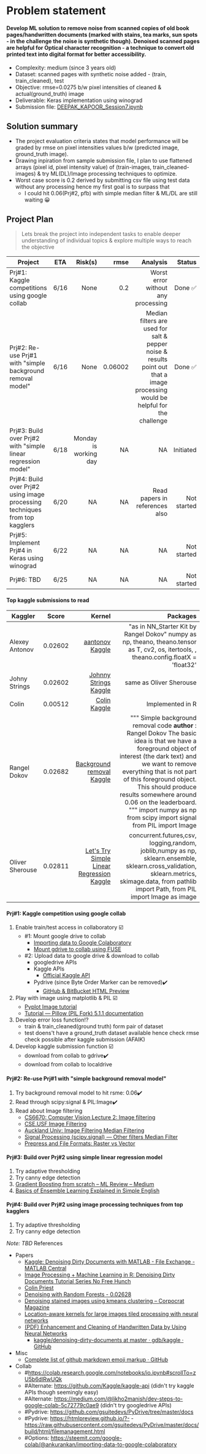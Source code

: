 # Problem statement
#### Develop ML solution to remove noise from scanned copies of old book pages/handwritten documents (marked with stains, tea marks, sun spots - in the challenge the noise is synthetic though). Denoised scanned pages are helpful for Optical character recognition - a technique to convert old printed text into digital format for better accessibility. 
* Complexity: medium (since 3 years old)
* Dataset: scanned pages with synthetic noise added - (train, train_cleaned), test
* Objective: rmse=0.0275 b/w pixel intensities of cleaned & actual(ground_truth) image
* Deliverable: Keras implementation using winograd
* Submission file: [DEEPAK_KAPOOR_Session7.ipynb](https://github.com/kapsdeep/Kaggle-Denoise-Dirty-Documents/blob/master/DEEPAK_KAPOOR_Session7.ipynb)

## Solution summary
* The project evaluation criteria states that model performance will be graded by rmse on pixel intensities values b/w (predicted image, ground_truth image). 
* Drawing inpiration from sample submission file, I plan to use flattened arrays (pixel id, pixel intensity value) of (train-images, train_cleaned-images) & try ML(DL)/Image processing techniques to optimize.
* Worst case score is 0.2 derived by submitting csv file using test data without any processing hence my first goal is to surpass that
    * I could hit 0.06(Prj#2, pfb) with simple median filter & ML/DL are still waiting :grinning:

## Project Plan
>Lets break the project into independent tasks to enable deeper understanding of individual topics & explore multiple ways to reach the objective

| Project        | ETA          | Risk(s)  | rmse  | Analysis  | Status  |
  | ------------- |:-------------:| -----:| -----:| -----:| -----:|
  | Prj#1: Kaggle competitions using google collab       | 6/16 | None | 0.2 | Worst error without any processing | Done  :white_check_mark: |
| Prj#2: Re-use Prj#1 with "simple background removal model"       | 6/16 | None | 0.06002 | Median filters are used for salt & pepper noise & results point out that a image processing would be helpful for the challenge | Done  :white_check_mark: |
| Prj#3: Build over Prj#2 with "simple linear regression model"       | 6/18 | Monday is working day | NA | NA | Initiated     |
| Prj#4: Build over Prj#2 using image processing techniques from top kagglers       | 6/20 | NA | NA | Read papers in references also | Not started     |
| Prj#5: Implement Prj#4 in Keras using winograd       | 6/22 | NA | NA | NA | Not started     |
| Prj#6: TBD       | 6/25 | NA | NA | NA | Not started     |

#### Top kaggle submissions to read
| Kaggler        | Score          | Kernel  | Packages  |
  | ------------- |:-------------:| -----:| -----:|
  | Alexey Antonov      | 0.02602 | [aantonov Kaggle](https://www.kaggle.com/antonov/kernels) | "as in NN_Starter Kit by Rangel Dokov" numpy as np, theano, theano.tensor as T, cv2, os, itertools, , theano.config.floatX = 'float32'     |
  | Johny Strings      | 0.02602 | [Johnny Strings Kaggle](https://www.kaggle.com/johnnystrings/kernels) | same as Oliver Sherouse     |
  | Colin      | 0.00512 | [Colin Kaggle](https://www.kaggle.com/colinpriest/kernels?sortBy=voteCount&group=everyone&pageSize=20&userId=46478&language=R) | Implemented in R    |
  | Rangel Dokov      | 0.02682 | [Background removal Kaggle](https://www.kaggle.com/rdokov/background-removal/code) | """  Simple background removal code    __author__ : Rangel Dokov    The basic idea is that we have a foreground object of interest (the dark text)  and we want to remove everything that is not part of this foreground object.    This should produce results somewhere around 0.06 on the leaderboard.  """  import numpy as np  from scipy import signal  from PIL import Image |
  | Oliver Sherouse      | 0.02811 | [Let's Try Simple Linear Regression Kaggle](https://www.kaggle.com/oliversherouse/let-s-try-simple-linear-regression/code) | concurrent.futures,csv, logging,random, joblib,numpy as np, sklearn.ensemble, sklearn.cross_validation, sklearn.metrics, skimage.data, from pathlib import Path, from PIL import Image as image     |

#### Prj#1: Kaggle competition using google collab 
1. Enable train/test access in collaboratory :ballot_box_with_check:
    - #1: Mount google drive to collab
      - [Importing data to Google Colaboratory](https://steemit.com/google-colab/@ankurankan/importing-data-to-google-colaboratory)
      - [Mount gdrive to collab using FUSE](https://colab.research.google.com/drive/1srw_HFWQ2SMgmWIawucXfusGzrj1_U0q)
    - #2: Upload data to google drive & download to collab
        - googledrive APIs
        - Kaggle APIs
          - [Official Kaggle API](https://github.com/Kaggle/kaggle-api)
        - Pydrive (since Byte Order Marker can be removed):heavy_check_mark:
          -  [GitHub & BitBucket HTML Preview](https://htmlpreview.github.io/?https://raw.githubusercontent.com/gsuitedevs/PyDrive/master/docs/build/html/quickstart.html)
2. Play with image using matplotlib & PIL :ballot_box_with_check:
    - [Pyplot Image tutorial](https://matplotlib.org/users/image_tutorial.html) 
    - [Tutorial — Pillow (PIL Fork) 5.1.1 documentation](https://pillow.readthedocs.io/en/5.1.x/handbook/tutorial.html)
3. Develop error loss function:interrobang:
    - train & train_cleaned(ground truth) form pair of dataset 
    - test doens't have a ground_truth dataset available hence check rmse check possible after kaggle submission (AFAIK)
4. Develop kaggle submission function :ballot_box_with_check:
    - download from collab to gdrive:heavy_check_mark:
    - download from collab to localdrive

#### Prj#2: Re-use Prj#1 with "simple background removal model"
1. Try background removal model to hit rsme: 0.06:heavy_check_mark: 
2. Read through scipy:signal & PIL:Image:heavy_check_mark:
3. Read about Image filtering
    - [CS6670: Computer Vision Lecture 2: Image filtering](https://www.cs.cornell.edu/courses/cs6670/2011sp/lectures/lec02_filter.pdf)
    - [CSE.USF Image Filtering](http://www.cse.usf.edu/~r1k/MachineVisionBook/MachineVision.files/MachineVision_Chapter4.pdf)
    - [Auckland Univ: Image Filtering Median Filtering](https://www.cs.auckland.ac.nz/courses/compsci373s1c/PatricesLectures/Image%20Filtering_2up.pdf)
    - [Signal Processing (scipy.signal) — Other filters Median Filter](https://docs.scipy.org/doc/scipy/reference/tutorial/signal.html)
    - [Prepress and File Formats: Raster vs Vector](https://www.slideshare.net/JenniferJanviere/prepress)

#### Prj#3: Build over Prj#2 using simple linear regression model
1. Try adaptive thresholding
2. Try canny edge detection
3. [Gradient Boosting from scratch – ML Review – Medium](https://medium.com/mlreview/gradient-boosting-from-scratch-1e317ae4587d)
4. [Basics of Ensemble Learning Explained in Simple English](https://www.analyticsvidhya.com/blog/2015/08/introduction-ensemble-learning/)

#### Prj#4: Build over Prj#2 using image processing techniques from top kagglers
1. Try adaptive thresholding
2. Try canny edge detection

_Note: TBD_
References
- Papers
    - [Kaggle: Denoising Dirty Documents with MATLAB - File Exchange - MATLAB Central](https://in.mathworks.com/matlabcentral/fileexchange/51812-kaggle--denoising-dirty-documents-with-matlab) 
    - [Image Processing + Machine Learning in R: Denoising Dirty Documents Tutorial Series No Free Hunch](http://blog.kaggle.com/2015/12/04/image-processing-machine-learning-in-r-denoising-dirty-documents-tutorial-series/)  
    - [Colin Priest](https://colinpriest.com/2015/08/01/denoising-dirty-documents-part-1/)
    - [Denoising with Random Forests - 0.02628](https://www.kaggle.com/johnnystrings/denoising-with-random-forests) 
    - [Denoising stained images using kmeans clustering – Corpocrat Magazine](https://corpocrat.com/2015/07/20/noise-removal-using-kmeans-on-stains-in-scanned-images/)     
    - [Location-aware kernels for large images tiled processing with neural networks](https://medium.com/shallowlearnings/spatial-tiled-processing-for-large-images-with-convolutional-neural-networks-3936ed7aebec) 
    - [(PDF) Enhancement and Cleaning of Handwritten Data by Using Neural Networks](https://www.researchgate.net/publication/221258673_Enhancement_and_Cleaning_of_Handwritten_Data_by_Using_Neural_Networks)
      - [kaggle/denoising-dirty-documents at master · gdb/kaggle · GitHub](https://github.com/gdb/kaggle/tree/master/denoising-dirty-documents)
- Misc
    - [Complete list of github markdown emoji markup · GitHub](https://gist.github.com/rxaviers/7360908)
- Collab
    - #https://colab.research.google.com/notebooks/io.ipynb#scrollTo=zU5b6dlRwUQk
    - #Alternate: https://github.com/Kaggle/kaggle-api (didn't try kaggle APIs though seemingly easy)
    - #Alternate: https://medium.com/@likho2manish/dev-steps-to-google-colab-5c72779c0ae9 (didn't try googledrive APIs)
    - #Pydrive: https://github.com/gsuitedevs/PyDrive/tree/master/docs 
    - #Pydrive: https://htmlpreview.github.io/?- -https://raw.githubusercontent.com/gsuitedevs/PyDrive/master/docs/build/html/filemanagement.html
    - #Options: https://steemit.com/google-colab/@ankurankan/importing-data-to-google-colaboratory
